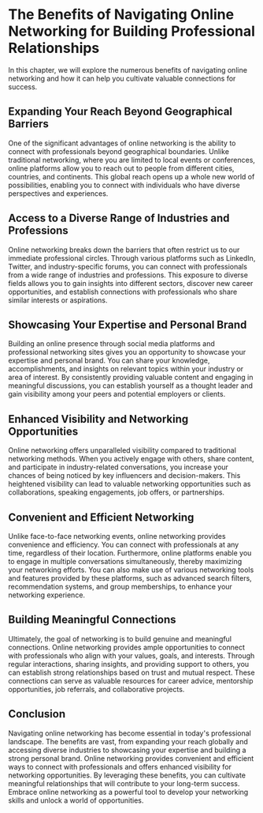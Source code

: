 # The Benefits of Navigating Online Networking for Building Professional Relationships

In this chapter, we will explore the numerous benefits of navigating online networking and how it can help you cultivate valuable connections for success.

## Expanding Your Reach Beyond Geographical Barriers

One of the significant advantages of online networking is the ability to connect with professionals beyond geographical boundaries. Unlike traditional networking, where you are limited to local events or conferences, online platforms allow you to reach out to people from different cities, countries, and continents. This global reach opens up a whole new world of possibilities, enabling you to connect with individuals who have diverse perspectives and experiences.

## Access to a Diverse Range of Industries and Professions

Online networking breaks down the barriers that often restrict us to our immediate professional circles. Through various platforms such as LinkedIn, Twitter, and industry-specific forums, you can connect with professionals from a wide range of industries and professions. This exposure to diverse fields allows you to gain insights into different sectors, discover new career opportunities, and establish connections with professionals who share similar interests or aspirations.

## Showcasing Your Expertise and Personal Brand

Building an online presence through social media platforms and professional networking sites gives you an opportunity to showcase your expertise and personal brand. You can share your knowledge, accomplishments, and insights on relevant topics within your industry or area of interest. By consistently providing valuable content and engaging in meaningful discussions, you can establish yourself as a thought leader and gain visibility among your peers and potential employers or clients.

## Enhanced Visibility and Networking Opportunities

Online networking offers unparalleled visibility compared to traditional networking methods. When you actively engage with others, share content, and participate in industry-related conversations, you increase your chances of being noticed by key influencers and decision-makers. This heightened visibility can lead to valuable networking opportunities such as collaborations, speaking engagements, job offers, or partnerships.

## Convenient and Efficient Networking

Unlike face-to-face networking events, online networking provides convenience and efficiency. You can connect with professionals at any time, regardless of their location. Furthermore, online platforms enable you to engage in multiple conversations simultaneously, thereby maximizing your networking efforts. You can also make use of various networking tools and features provided by these platforms, such as advanced search filters, recommendation systems, and group memberships, to enhance your networking experience.

## Building Meaningful Connections

Ultimately, the goal of networking is to build genuine and meaningful connections. Online networking provides ample opportunities to connect with professionals who align with your values, goals, and interests. Through regular interactions, sharing insights, and providing support to others, you can establish strong relationships based on trust and mutual respect. These connections can serve as valuable resources for career advice, mentorship opportunities, job referrals, and collaborative projects.

## Conclusion

Navigating online networking has become essential in today's professional landscape. The benefits are vast, from expanding your reach globally and accessing diverse industries to showcasing your expertise and building a strong personal brand. Online networking provides convenient and efficient ways to connect with professionals and offers enhanced visibility for networking opportunities. By leveraging these benefits, you can cultivate meaningful relationships that will contribute to your long-term success. Embrace online networking as a powerful tool to develop your networking skills and unlock a world of opportunities.
